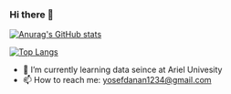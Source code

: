 ### Hi there 👋

[![Anurag's GitHub stats](https://github-readme-stats.vercel.app/api?username=YD5463)](https://github.com/anuraghazra/github-readme-stats)

[![Top Langs](https://github-readme-stats.vercel.app/api/top-langs/?username=YD5463&langs_count=8&layout=compact)](https://github.com/anuraghazra/github-readme-stats)


- 🌱 I’m currently learning data seince at Ariel Univesity
- 📫 How to reach me: yosefdanan1234@gmail.com
